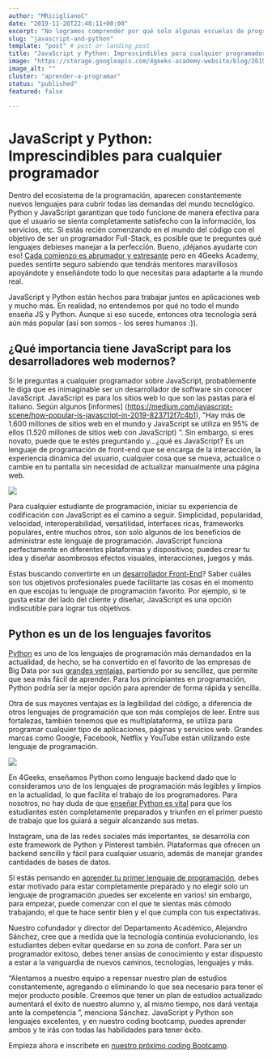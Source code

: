 ```yaml
---
author: "MRiciglianoC"
date: "2019-11-20T22:48:11+00:00"
excerpt: "No logramos comprender por qué solo algunas escuelas de programación enseñan un combinación de JS y Python en un solo programa"
slug: "javascript-and-python"
template: "post" # post or landing_post
title: "JavaScript y Python: Imprescindibles para cualquier programador"
image: "https://storage.googleapis.com/4geeks-academy-website/blog/2019/11/JSandPython-768x552.jpg"
image_alt: ""
cluster: "aprender-a-programar"
status: "published"
featured: false

---
```


# **JavaScript y Python: Imprescindibles para cualquier programador**

Dentro del ecosistema de la programación, aparecen constantemente nuevos lenguajes para cubrir todas las demandas del mundo tecnológico. Python y JavaScript garantizan que todo funcione de manera efectiva para que el usuario se sienta completamente satisfecho con la información, los servicios, etc. Si estás recién comenzando en el mundo del código con el objetivo de ser un programador Full-Stack, es posible que te preguntes qué lenguajes debieses manejar a la perfección. Bueno, ¡déjanos ayudarte con eso! [Cada comienzo es abrumador y estresante](/us/learn-to-code/feelings-learning-coding) pero en 4Geeks Academy, puedes sentirte seguro sabiendo que tendrás mentores maravillosos apoyándote y enseñándote todo lo que necesitas para adaptarte a la mundo real.

JavaScript y Python están hechos para trabajar juntos en aplicaciones web y mucho más. En realidad, no entendemos por qué no todo el mundo enseña JS y Python. Aunque si eso sucede, entonces otra tecnología será aún más popular (así son somos - los seres humanos :)).

## **¿Qué importancia tiene JavaScript para los desarrolladores web modernos?**


Si le preguntas a cualquier programador sobre JavaScript, probablemente te diga que es inimaginable ser un desarrollador de software sin conocer JavaScript. JavaScript es para los sitios web lo que son las pastas para el italiano. Según algunos [informes] (https://medium.com/javascript-scene/how-popular-is-javascript-in-2019-823712f7c4b1), "Hay más de 1.600 millones de sitios web en el mundo y JavaScript se utiliza en 95% de ellos (1.520 millones de sitios web con JavaScript) ”. Sin embargo, si eres novato, puede que te estés preguntando y...¿qué es JavaScript? Es un lenguaje de programación de front-end que se encarga de la interacción, la experiencia dinámica del usuario, cualquier cosa que se mueva, actualice o cambie en tu pantalla sin necesidad de actualizar manualmente una página web.


![](https://storage.googleapis.com/4geeks-academy-website/blog/2019/11/js22-300x153.jpg)

Para cualquier estudiante de programación, iniciar su experiencia de codificación con JavaScript es el camino a seguir. Simplicidad, popularidad, velocidad, interoperabilidad, versatilidad, interfaces ricas, frameworks populares, entre muchos otros, son solo algunos de los beneficios de administrar este lenguaje de programación. JavaScript funciona perfectamente en diferentes plataformas y dispositivos; puedes crear tu idea y diseñar asombrosos efectos visuales, interacciones, juegos y más.


Estas buscando convertirte en un [desarrollador Front-End](https://www.techopedia.com/definition/29569/front-end-developer)? Saber cuáles son tus objetivos profesionales puede facilitarte las cosas en el momento en que escojas tu lenguaje de programación favorito. Por ejemplo, si te gusta estar del lado del cliente y diseñar, JavaScript es una opción indiscutible para lograr tus objetivos.

## **Python es un de los lenguajes favoritos**


[Python](https://hackernoon.com/could-pythons-popularity-outperform-javascript-in-the-next-five-years-abed4e307224) es uno de los lenguajes de programación más demandados en la actualidad, de hecho, se ha convertido en el favorito de las empresas de Big Data por sus [grandes ventajas,](https://skillcrush.com/2019/06/21/what-is-python/) partiendo por su sencillez, que permite que sea más fácil de aprender. Para los principiantes en programación, Python podría ser la mejor opción para aprender de forma rápida y sencilla.

Otra de sus mayores ventajas es la legibilidad del código, a diferencia de otros lenguajes de programación que son más complejos de leer. Entre sus fortalezas, también tenemos que es multiplataforma, se utiliza para programar cualquier tipo de aplicaciones, páginas y servicios web. Grandes marcas como Google, Facebook, Netflix y YouTube están utilizando este lenguaje de programación.

![](https://storage.googleapis.com/4geeks-academy-website/blog/2019/11/js22-300x153.jpg)

En 4Geeks, enseñamos Python como lenguaje backend dado que lo consideramos uno de los lenguajes de programación más legibles y limpios en la actualidad, lo que facilita el trabajo de los programadores. Para nosotros, no hay duda de que [enseñar Python es vital](/us/coding-bootcamps/why-we-teach-python-4geeks) para que los estudiantes estén completamente preparados y triunfen en el primer puesto de trabajo que los guiará a seguir alcanzando sus metas.

Instagram, una de las redes sociales más importantes, se desarrolla con este framework de Python y Pinterest también. Plataformas que ofrecen un backend sencillo y fácil para cualquier usuario, además de manejar grandes cantidades de bases de datos.

Si estás pensando en [aprender tu primer lenguaje de programación](/us/trends-and-tech/coding-bootcamp-syllabus-matters), debes estar motivado para estar completamente preparado y no elegir solo un lenguaje de programación ¡puedes ser excelente en varios! sin embargo, para empezar, puede comenzar con el que te sientas más cómodo trabajando, el que te hace sentir bien y el que cumpla con tus expectativas.

Nuestro cofundador y director del Departamento Académico, Alejandro Sánchez, cree que a medida que la tecnología continúa evolucionando, los estudiantes deben evitar quedarse en su zona de confort. Para ser un programador exitoso, debes tener ansias de conocimiento y estar dispuesto a estar a la vanguardia de nuevos caminos, tecnologías, lenguajes y más.

“Alentamos a nuestro equipo a repensar nuestro plan de estudios constantemente, agregando o eliminando lo que sea necesario para tener el mejor producto posible. Creemos que tener un plan de estudios actualizado aumentará el éxito de nuestro alumno y, al mismo tiempo, nos dará ventaja ante la competencia ”, menciona Sánchez. JavaScript y Python son lenguajes excelentes, y en nuestro coding bootcamp, puedes aprender ambos y te irás con todas las habilidades para tener éxito.



Empieza ahora e inscríbete en [nuestro próximo coding Bootcamp](/apply).

